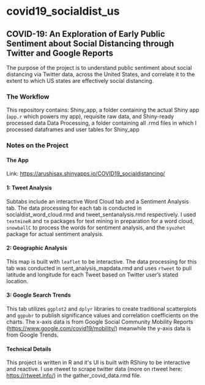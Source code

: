# covid19_socialdist_us

## COVID-19: An Exploration of Early Public Sentiment about Social Distancing through Twitter and Google Reports
The purpose of the project is to understand public sentiment about social distancing via Twitter data, across the United States, and correlate it to the extent to which US states are effectively social distancing.

### The Workflow
This repository contains:
Shiny_app, a folder containing the actual Shiny app (`app.r` which powers my app), requisite raw data, and Shiny-ready processed data
Data Processing, a folder containing all .rmd files in which I processed dataframes and user tables for Shiny_app

### Notes on the Project

#### The App
Link: https://arushisax.shinyapps.io/COVID19_socialdistancing/

#### 1: Tweet Analysis
Subtabs include an interactive Word Cloud tab and a Sentiment Analysis tab. The data processing for each tab is conducted in socialdist_word_cloud.rmd and tweet_sentanalysis.rmd respectively.
I used `textmineR` and `tm` packages for text mining in preparation for a word cloud, `snowballC` to process the words for sentiment analysis, and the `syuzhet` package for actual sentiment analysis. 
#### 2: Geographic Analysis
This map is built with `leaflet` to be interactive. The data processing for this tab was conducted in sent_analysis_mapdata.rmd and uses `rtweet` to pull latitude and longitude for each Tweet based on Twitter user’s stated location. 
#### 3: Google Search Trends
This tab utilizes `ggplot2` and `dplyr` libraries to create traditional scatterplots and `ggpubr` to publish significance values and correlation coefficients on the charts. The x-axis data is from Google Social Community Mobility Reports (https://www.google.com/covid19/mobility/) meanwhile the y-axis data is from Google Trends.   

#### Technical Details
This project is written in R and it's UI is built with RShiny to be interactive and reactive. I use rtweet to scrape twitter data (more on rtweet here: https://rtweet.info/) in the gather_covid_data.rmd file. 



